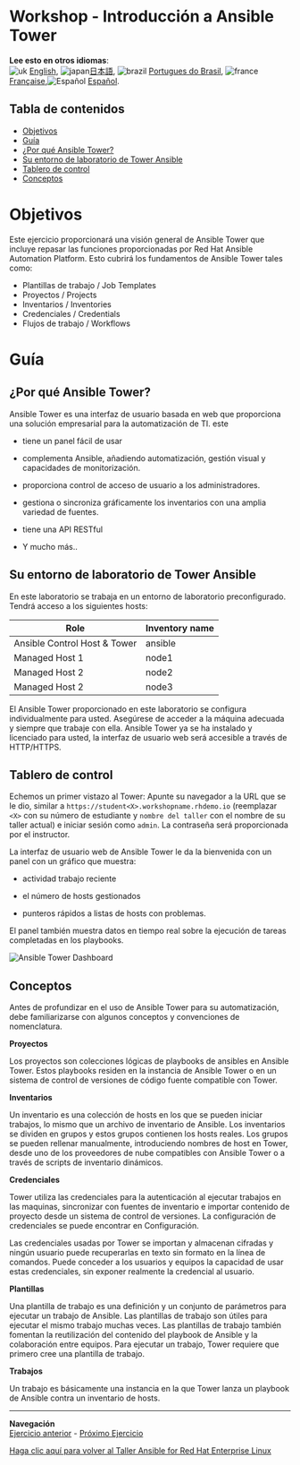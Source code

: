 # Workshop - Introducción a Ansible Tower

**Lee esto en otros idiomas**:
<br>![uk](../../../images/uk.png) [English](README.md),  ![japan](../../../images/japan.png)[日本語](README.ja.md), ![brazil](../../../images/brazil.png) [Portugues do Brasil](README.pt-br.md), ![france](../../../images/fr.png) [Française](README.fr.md),![Español](../../../images/es.png) [Español](README.es.md).

## Tabla de contenidos

* [Objetivos](#Objetivos)
* [Guía](#Guía)
* [¿Por qué Ansible Tower?](#Por-qué-Ansible-Tower)
* [Su entorno de laboratorio de Tower Ansible](#Su-entorno-de-laboratorio-de-Tower-Ansible)
* [Tablero de control](#tablero-de-control)
* [Conceptos](#Conceptos)

# Objetivos

Este ejercicio proporcionará una visión general de Ansible Tower que incluye repasar las funciones proporcionadas por Red Hat Ansible Automation Platform.  Esto cubrirá los fundamentos de Ansible Tower tales como:

  - Plantillas de trabajo / Job Templates
  - Proyectos / Projects
  - Inventarios / Inventories
  - Credenciales / Credentials
  - Flujos de trabajo / Workflows

# Guía

## ¿Por qué Ansible Tower?

Ansible Tower es una interfaz de usuario basada en web que proporciona una solución empresarial para la automatización de TI. este

  - tiene un panel fácil de usar

  - complementa Ansible, añadiendo automatización, gestión visual y capacidades de monitorización.

  - proporciona control de acceso de usuario a los administradores.

  - gestiona o sincroniza gráficamente los inventarios con una amplia variedad de fuentes.

  - tiene una API RESTful

  - Y mucho más..


## Su entorno de laboratorio de Tower Ansible

En este laboratorio se trabaja en un entorno de laboratorio preconfigurado. Tendrá acceso a los siguientes hosts:

| Role                         | Inventory name |
| -----------------------------| ---------------|
| Ansible Control Host & Tower | ansible        |
| Managed Host 1               | node1          |
| Managed Host 2               | node2          |
| Managed Host 2               | node3          |

El Ansible Tower proporcionado en este laboratorio se configura individualmente para usted. Asegúrese de acceder a la máquina adecuada y siempre que trabaje con ella. Ansible Tower ya se ha instalado y licenciado para usted, la interfaz de usuario web será accesible a través de HTTP/HTTPS.

## Tablero de control

Echemos un primer vistazo al Tower: Apunte su navegador a la URL que se le dio, similar a `https://student<X>.workshopname.rhdemo.io` (reemplazar `<X>` con su número de estudiante y `nombre del taller` con el nombre de su taller actual) e iniciar sesión como `admin`. La contraseña será proporcionada por el instructor.

La interfaz de usuario web de Ansible Tower le da la bienvenida con un panel con un gráfico que muestra:

  - actividad trabajo reciente

  - el número de hosts gestionados

  - punteros rápidos a listas de hosts con problemas.

El panel también muestra datos en tiempo real sobre la ejecución de tareas completadas en los playbooks.

![Ansible Tower Dashboard](images/dashboard.png)

## Conceptos

Antes de profundizar en el uso de Ansible Tower para su automatización, debe familiarizarse con algunos conceptos y convenciones de nomenclatura.

**Proyectos**

Los proyectos son colecciones lógicas de playbooks de ansibles en Ansible Tower. Estos playbooks residen en la instancia de Ansible Tower o en un sistema de control de versiones de código fuente compatible con Tower.

**Inventarios**

Un inventario es una colección de hosts en los que se pueden iniciar trabajos, lo mismo que un archivo de inventario de Ansible. Los inventarios se dividen en grupos y estos grupos contienen los hosts reales. Los grupos se pueden rellenar manualmente, introduciendo nombres de host en Tower, desde uno de los proveedores de nube compatibles con Ansible Tower o a través de scripts de inventario dinámicos.

**Credenciales**

Tower utiliza las credenciales para la autenticación al ejecutar trabajos en las maquinas, sincronizar con fuentes de inventario e importar contenido de proyecto desde un sistema de control de versiones. La configuración de credenciales se puede encontrar en Configuración.

Las credenciales usadas por Tower se importan y almacenan cifradas y ningún usuario puede recuperarlas en texto sin formato en la línea de comandos. Puede conceder a los usuarios y equipos la capacidad de usar estas credenciales, sin exponer realmente la credencial al usuario.

**Plantillas**

Una plantilla de trabajo es una definición y un conjunto de parámetros para ejecutar un trabajo de Ansible. Las plantillas de trabajo son útiles para ejecutar el mismo trabajo muchas veces. Las plantillas de trabajo también fomentan la reutilización del contenido del playbook de Ansible y la colaboración entre equipos. Para ejecutar un trabajo, Tower requiere que primero cree una plantilla de trabajo.

**Trabajos**

Un trabajo es básicamente una instancia en la que Tower lanza un playbook de Ansible contra un inventario de hosts.

----
**Navegación**
<br>
[Ejercicio anterior](../1.7-role/README.es.md) - [Próximo Ejercicio](../2.2-cred/README.es.md)

[Haga clic aquí para volver al Taller Ansible for Red Hat Enterprise Linux](../README.md#Sección-2---Ejercicios-de-Ansible-Tower)
